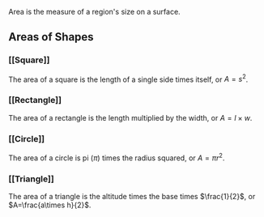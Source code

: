 Area is the measure of a region's size on a surface.
## Areas of Shapes
### [[Square]]
The area of a square is the length of a single side times itself, or $A=s^2$.
### [[Rectangle]]
The area of a rectangle is the length multiplied by the width, or $A = l\times w$.
### [[Circle]]
The area of a circle is pi ($\pi$) times the radius squared, or $A=\pi r^2$.
### [[Triangle]]
The area of a triangle is the altitude times the base times $\frac{1}{2}$, or $A=\frac{a\times h}{2}$.